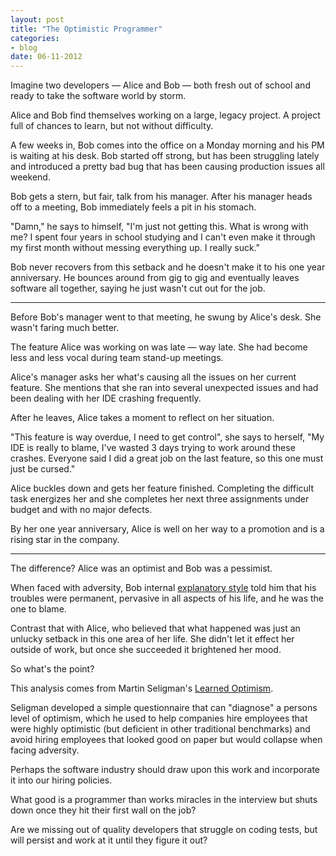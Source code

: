 ```yaml
---
layout: post
title: "The Optimistic Programmer"
categories:
- blog
date: 06-11-2012
---
```


Imagine two developers &mdash; Alice and Bob &mdash; both fresh out of school and ready to
take the software world by storm.

Alice and Bob find themselves working on a large, legacy project. A project full of chances
to learn, but not without difficulty.

A few weeks in, Bob comes into the office on a Monday morning and his PM is waiting at his
desk. Bob started off strong, but has been struggling lately and introduced a pretty bad 
bug that has been causing production issues all weekend.

Bob gets a stern, but fair, talk from his manager. After his manager heads off to a meeting,
Bob immediately feels a pit in his stomach.

"Damn," he says to himself, "I'm just not getting this. What is wrong with me? I spent four
years in school studying and I can't even make it through my first month without messing
everything up. I really suck."

Bob never recovers from this setback and he doesn't make it to his one year anniversary. He
bounces around from gig to gig and eventually leaves software all together, saying he just
wasn't cut out for the job.

---

Before Bob's manager went to that meeting, he swung by Alice's desk. She wasn't faring much
better.

The feature Alice was working on was late &mdash; way late. She had become less and less 
vocal during team stand-up meetings.

Alice's manager asks her what's causing all the issues on her current feature. She 
mentions that she ran into several unexpected issues and had been dealing with her IDE
crashing frequently.

After he leaves, Alice takes a moment to reflect on her situation.

"This feature is way overdue, I need to get control", she says to herself, "My IDE is 
really to blame, I've wasted 3 days trying to work around these crashes. Everyone said I
did a great job on the last feature, so this one must just be cursed."

Alice buckles down and gets her feature finished. Completing the difficult task energizes 
her and she completes her next three assignments under budget and with no major defects.

By her one year anniversary, Alice is well on her way to a promotion and is a rising star
in the company.

---

The difference? Alice was an optimist and Bob was a pessimist.

When faced with adversity, Bob internal [explanatory style][es] told him that his 
troubles were permanent, pervasive in all aspects of his life, and he was the one to blame.

[es]: http://en.wikipedia.org/wiki/Explanatory_style

Contrast that with Alice, who believed that what happened was just an unlucky setback in
this one area of her life. She didn't let it effect her outside of work, but once she
succeeded it brightened her mood.

So what's the point?

This analysis comes from Martin Seligman's [Learned Optimism][lo].

[lo]: http://mdswanson.com/writeup/2012/09/20/learned-optimism.html 

Seligman developed a simple questionnaire that can "diagnose" a persons level of optimism, 
which he used to help companies hire employees that were highly optimistic (but deficient 
in other traditional benchmarks) and avoid hiring employees that looked good on paper but
would collapse when facing adversity.

Perhaps the software industry should draw upon this work and incorporate it into our
hiring policies. 

What good is a programmer than works miracles in the interview but shuts down once they 
hit their first wall on the job?

Are we missing out of quality developers that struggle on coding tests, but will persist
and work at it until they figure it out?